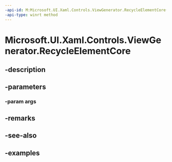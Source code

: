 ```yaml
---
-api-id: M:Microsoft.UI.Xaml.Controls.ViewGenerator.RecycleElementCore(Microsoft.UI.Xaml.Controls.ElementFactoryRecycleArgs)
-api-type: winrt method
---
```


<!-- Method syntax.
virtual protected void ViewGenerator.RecycleElementCore(ElementFactoryRecycleArgs args)
-->

# Microsoft.UI.Xaml.Controls.ViewGenerator.RecycleElementCore

## -description

## -parameters
### -param args

## -remarks

## -see-also

## -examples

